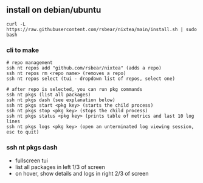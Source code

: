 ## install on debian/ubuntu
`curl -L https://raw.githubusercontent.com/rsbear/nixtea/main/install.sh | sudo bash`


### cli to make
    # repo management
    ssh nt repos add "github.com/rsbear/nixtea" (adds a repo)
    ssh nt repos rm <repo name> (removes a repo)
    ssh nt repos select (tui - dropdown list of repos, select one)

    # after repo is selected, you can run pkg commands
    ssh nt pkgs (list all packages)
    ssh nt pkgs dash (see explanation below)
    ssh nt pkgs start <pkg key> (starts the child process)
    ssh nt pkgs stop <pkg key> (stops the child process)
    ssh nt pkgs status <pkg key> (prints table of metrics and last 10 log lines
    ssh nt pkgs logs <pkg key> (open an unterminated log viewing session, esc to quit)

### ssh nt pkgs dash
- fullscreen tui
- list all packages in left 1/3 of screen
- on hover, show details and logs in right 2/3 of screen
